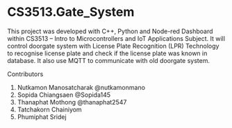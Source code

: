 # CS3513.Gate_System

This project was developed with C++, Python and Node-red Dashboard within CS3513 – Intro to Microcontrollers and IoT Applications Subject.
It will control doorgate system with License Plate Recognition (LPR) Technology to recognise license plate and check if the license plate was known in database.
It also use MQTT to communicate with old doorgate system.

Contributors
1. Nutkamon Manosatcharak @nutkamonmano
2. Sopida Chiangsaen @Sopida145
3. Thanaphat Mothong @thanaphat2547
4. Tatchakorn Chainiyom
5. Phumiphat Sridej
